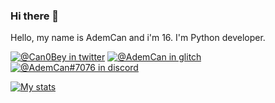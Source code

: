 ### Hi there 👋

Hello, my name is AdemCan and i'm 16. I'm Python developer.

[![@Can0Bey in twitter](https://img.shields.io/twitter/url?label=%40acarnd03&logo=twitter&style=flat-square&url=https%3A%2F%2Ftwitter.com%2Facarnd03)](https://twitter.com/Can0Bey)
[![@AdemCan in glitch](https://img.shields.io/twitter/url?color=pink&label=%40acarnd03&logo=glitch&logoColor=aqua&style=flat-square&url=https%3A%2F%2Fglitch.com%2F%40acarnd03)](https://glitch.com/@AdemCan)
[![@AdemCan#7076 in discord](https://img.shields.io/twitter/url?label=acarnd03%234969&logo=discord&style=flat-square&url=https%3A%2F%2Fnpmjs.com%2F~acarnd03)](https://discord.com)

[![My stats](https://github-readme-stats.vercel.app/api?username=AdemCan0BEY&show_icons=true&include_all_commits=true)](https://github-readme-stats.vercel.app/api?username=AdemCan0BEY&show_icons=true&include_all_commits=true)
